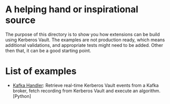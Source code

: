 # A helping hand or inspirational source

The purpose of this directory is to show you how extensions can be build using Kerberos Vault. The examples are not production ready, which means additional validations, and appropriate tests might need to be added. Other then that, it can be a good starting point.

# List of examples

- [Kafka Handler](kafka-handler): Retrieve real-time Kerberos Vault events from a Kafka broker, fetch recording from Kerberos Vault and execute an algorithm. [Python]
